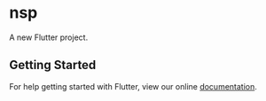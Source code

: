 # nsp

A new Flutter project.

## Getting Started

For help getting started with Flutter, view our online
[documentation](https://flutter.io/).
